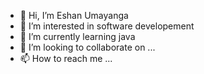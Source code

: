 - 👋 Hi, I’m Eshan Umayanga 
- 👀 I’m interested in software developement 
- 🌱 I’m currently learning java
- 💞️ I’m looking to collaborate on ...
- 📫 How to reach me ...

<!---
EUGit101/EUGit101 is a ✨ special ✨ repository because its `README.md` (this file) appears on your GitHub profile.
You can click the Preview link to take a look at your changes.
--->
